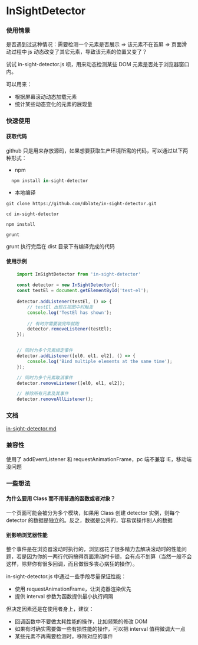 <h1>InSightDetector</h1>


<h3>使用情景</h3>
是否遇到过这种情况：需要检测一个元素是否展示 => 该元素不在首屏 => 页面滑动过程中 js 动态改变了其它元素，导致该元素的位置又变了？

试试 in-sight-detector.js 呗，用来动态检测某些 DOM 元素是否处于浏览器窗口内。

可以用来：

* 根据屏幕滚动动态加载元素
* 统计某些动态变化的元素的展现量


<h3>快速使用</h3>

<h4>获取代码</h4>

github 只是用来存放源码，如果想要获取生产环境所需的代码，可以通过以下两种形式：

* npm

```javascript
  npm install in-sight-detector
```

* 本地编译

```shell
git clone https://github.com/dblate/in-sight-detector.git

cd in-sight-detector

npm install

grunt
```

grunt 执行完后在 dist 目录下有编译完成的代码

<h4>使用示例</h4>

```javascript
    import InSightDetector from 'in-sight-detector'
    
    const detector = new InSightDetector();
    const testEl = document.getElementById('test-el');
    
    detector.addListener(testEl, () => {
        // testEl 出现在视图中时触发
        console.log('TestEl has shown');
        
        // 有时你需要装完哔就跑
        detector.removeListener(testEl);
    });


    // 同时为多个元素绑定事件
    detector.addListener([el0, el1, el2], () => {
        console.log('Bind multiple elements at the same time');
    });

    // 同时为多个元素取消事件
    detector.removeListener([el0, el1, el2]);

    // 移除所有元素及其事件
    detector.removeAllListener();
```

<h3>文档</h3>

[in-sight-detector.md](https://github.com/dblate/in-sight-detector/blob/master/docs/in-sight-detector.md)

<h3>兼容性</h3>

使用了 addEventListener 和 requestAnimationFrame，pc 端不兼容 IE，移动端没问题

<h3>一些想法</h3>

<h4>为什么要用 Class 而不用普通的函数或者对象？</h4>

一个页面可能会被分为多个模块，如果用 Class 创建 detector 实例，则每个 detector 的数据是独立的。反之，数据是公共的，容易误操作别人的数据
  
<h4>别影响浏览器性能</h4>

整个事件是在浏览器滚动时执行的，浏览器花了很多精力去解决滚动时的性能问题，若是因为你的一两行代码搞得页面滑动时卡顿，会有点不划算（当然一般不会这样，除非你有很多回调，而且做很多丧心病狂的操作）。

in-sight-detector.js 中通过一些手段尽量保证性能：

* 使用 requestAnimationFrame，让浏览器渲染优先
* 提供 interval 参数为函数提供最小执行间隔

但决定因素还是在使用者身上，建议：

* 回调函数中不要做太耗性能的操作，比如频繁的修改 DOM
* 如果有时确实需要做一些有损性能的操作，可以把 interval 值稍微调大一点
* 某些元素不再需要检测时，移除对应的事件
